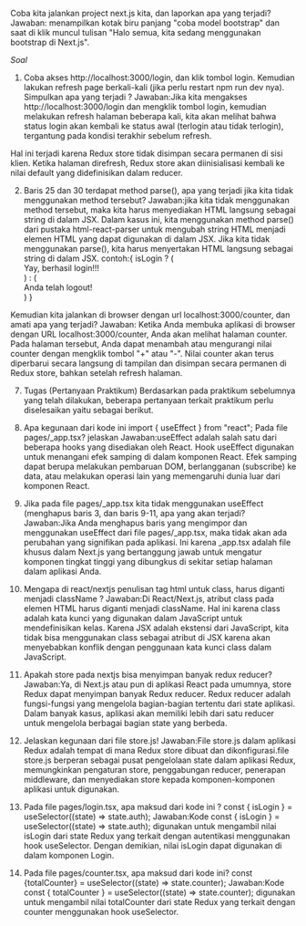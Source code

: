 Coba kita jalankan project next.js kita, dan laporkan apa yang terjadi?
Jawaban: menampilkan kotak biru panjang "coba model bootstrap" dan saat di klik muncul tulisan "Halo semua, kita sedang menggunakan bootstrap di Next.js".

*Soal*
1. Coba akses http://localhost:3000/login, dan klik tombol login. Kemudian lakukan refresh page berkali-kali (jika perlu restart npm run dev nya). Simpulkan apa yang terjadi ?
Jawaban:Jika kita mengakses http://localhost:3000/login dan mengklik tombol login, kemudian melakukan refresh halaman beberapa kali, kita akan melihat bahwa status login akan kembali ke status awal (terlogin atau tidak terlogin), tergantung pada kondisi terakhir sebelum refresh.

Hal ini terjadi karena Redux store tidak disimpan secara permanen di sisi klien. Ketika halaman direfresh, Redux store akan diinisialisasi kembali ke nilai default yang didefinisikan dalam reducer. 

2. Baris 25 dan 30 terdapat method parse(), apa yang terjadi jika kita tidak menggunakan method tersebut?
Jawaban:jika kita tidak menggunakan method tersebut, maka kita harus menyediakan HTML langsung sebagai string di dalam JSX. Dalam kasus ini, kita menggunakan method parse() dari pustaka html-react-parser untuk mengubah string HTML menjadi elemen HTML yang dapat digunakan di dalam JSX. Jika kita tidak menggunakan parse(), kita harus menyertakan HTML langsung sebagai string di dalam JSX. 
contoh:{ isLogin ? 
    (
        <div className="alert alert-success">Yay, berhasil login!!!</div>
    )
    :
    (
        <div className="alert alert-dark">Anda telah logout!</div>
    )
}

Kemudian kita jalankan di browser dengan url localhost:3000/counter, dan amati apa yang terjadi?
Jawaban: Ketika Anda membuka aplikasi di browser dengan URL localhost:3000/counter, Anda akan melihat halaman counter. Pada halaman tersebut, Anda dapat menambah atau mengurangi nilai counter dengan mengklik tombol "+" atau "-". Nilai counter akan terus diperbarui secara langsung di tampilan dan disimpan secara permanen di Redux store, bahkan setelah refresh halaman.

7. Tugas (Pertanyaan Praktikum)
Berdasarkan pada praktikum sebelumnya yang telah dilakukan, beberapa pertanyaan terkait praktikum perlu diselesaikan yaitu sebagai berikut.

1. Apa kegunaan dari kode ini import { useEffect } from "react"; Pada file pages/_app.tsx? jelaskan
Jawaban:useEffect adalah salah satu dari beberapa hooks yang disediakan oleh React. Hook useEffect digunakan untuk menangani efek samping di dalam komponen React. Efek samping dapat berupa melakukan pembaruan DOM, berlangganan (subscribe) ke data, atau melakukan operasi lain yang memengaruhi dunia luar dari komponen React.

2. Jika pada file pages/_app.tsx kita tidak menggunakan useEffect (menghapus baris 3, dan baris 9-11, apa yang akan terjadi?
Jawaban:Jika Anda menghapus baris yang mengimpor dan menggunakan useEffect dari file pages/_app.tsx, maka tidak akan ada perubahan yang signifikan pada aplikasi. Ini karena _app.tsx adalah file khusus dalam Next.js yang bertanggung jawab untuk mengatur komponen tingkat tinggi yang dibungkus di sekitar setiap halaman dalam aplikasi Anda.

3. Mengapa di react/nextjs penulisan tag html untuk class, harus diganti menjadi className ?
Jawaban:Di React/Next.js, atribut class pada elemen HTML harus diganti menjadi className. Hal ini karena class adalah kata kunci yang digunakan dalam JavaScript untuk mendefinisikan kelas. Karena JSX adalah ekstensi dari JavaScript, kita tidak bisa menggunakan class sebagai atribut di JSX karena akan menyebabkan konflik dengan penggunaan kata kunci class dalam JavaScript.

4. Apakah store pada nextjs bisa menyimpan banyak redux reducer?
Jawaban:Ya, di Next.js atau pun di aplikasi React pada umumnya, store Redux dapat menyimpan banyak Redux reducer. Redux reducer adalah fungsi-fungsi yang mengelola bagian-bagian tertentu dari state aplikasi. Dalam banyak kasus, aplikasi akan memiliki lebih dari satu reducer untuk mengelola berbagai bagian state yang berbeda.

5. Jelaskan kegunaan dari file store.js!
Jawaban:File store.js dalam aplikasi Redux adalah tempat di mana Redux store dibuat dan dikonfigurasi.file store.js berperan sebagai pusat pengelolaan state dalam aplikasi Redux, memungkinkan pengaturan store, penggabungan reducer, penerapan middleware, dan menyediakan store kepada komponen-komponen aplikasi untuk digunakan.

6. Pada file pages/login.tsx, apa maksud dari kode ini ?
const { isLogin } = useSelector((state) => state.auth);
Jawaban:Kode const { isLogin } = useSelector((state) => state.auth); digunakan untuk mengambil nilai isLogin dari state Redux yang terkait dengan autentikasi menggunakan hook useSelector. Dengan demikian, nilai isLogin dapat digunakan di dalam komponen Login.

7. Pada file pages/counter.tsx, apa maksud dari kode ini?
const {totalCounter} = useSelector((state) => state.counter);
Jawaban:Kode const { totalCounter } = useSelector((state) => state.counter); digunakan untuk mengambil nilai totalCounter dari state Redux yang terkait dengan counter menggunakan hook useSelector.

